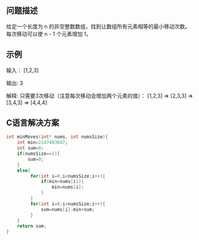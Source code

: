 问题描述
-----------
给定一个长度为 n 的非空整数数组，找到让数组所有元素相等的最小移动次数。每次移动可以使 n - 1 个元素增加 1。

示例
----------
输入：
[1,2,3]

输出:
3

解释:
只需要3次移动（注意每次移动会增加两个元素的值）：
[1,2,3]  =>  [2,3,3]  =>  [3,4,3]  =>  [4,4,4]

C语言解决方案
---------
```c
int minMoves(int* nums, int numsSize){
    int min=2147483647;
    int sum=0;
    if(numsSize==1){
        sum=0;
    }
    else{
         for(int i=0;i<numsSize;i++){
             if(min>nums[i]){
                 min=nums[i];
             }
         }
         for(int i=0;i<numsSize;i++){
             sum=nums[i]-min+sum;
         }
    }
    return sum;
}
```

